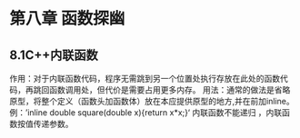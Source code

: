 # 第八章 函数探幽
## 8.1C++内联函数
作用：对于内联函数代码，程序无需跳到另一个位置处执行存放在此处的函数代码，再跳回函数调用处，但代价是需要占用更多内存。
用法：通常的做法是省略原型，将整个定义（函数头加函数体）放在本应提供原型的地方,并在前加inline。
例：’inline double square(double x){return x*x;}‘
内联函数不能递归 ，内联函数按值传递参数。

